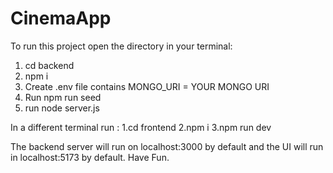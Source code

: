 # CinemaApp
To run this project open the directory in your terminal:
1. cd backend
2. npm i
3. Create .env file contains MONGO_URI = YOUR MONGO URI
4. Run npm run seed
5. run node server.js


In a different terminal run :
1.cd frontend
2.npm i
3.npm run dev

The backend server will run on localhost:3000 by default and the UI will run in localhost:5173 by default.
Have Fun.
